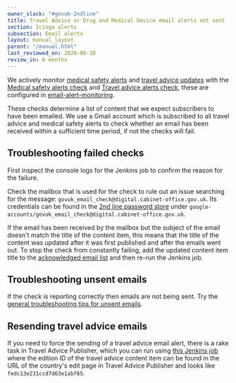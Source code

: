 ```yaml
---
owner_slack: "#govuk-2ndline"
title: Travel Advice or Drug and Medical Device email alerts not sent
section: Icinga alerts
subsection: Email alerts
layout: manual_layout
parent: "/manual.html"
last_reviewed_on: 2020-08-18
review_in: 6 months
---
```


We actively monitor [medical safety alerts][] and [travel advice updates][]
with the [Medical safety alerts check][medical safety check] and [Travel advice
alerts check][travel advice check], these are configured in
[email-alert-monitoring][].

These checks determine a list of content that we expect subscribers to have
been emailed. We use a Gmail account which is subscribed to all travel advice
and medical safety alerts to check whether an email has been received within a
sufficient time period, if not the checks will fail.

## Troubleshooting failed checks

First inspect the console logs for the Jenkins job to confirm the reason for the
failure.

Check the mailbox that is used for the check to rule out an issue searching for
the message: `govuk_email_check@digital.cabinet-office.gov.uk`. Its credentials
can be found in the [2nd line password store][] under
`google-accounts/govuk_email_check@digital.cabinet-office.gov.uk`.

If the email has been received by the mailbox but the subject of the email
doesn't match the title of the content item, this means that the title of the
content was updated after it was first published and after the emails went out.
To stop the check from constantly failing, add the updated content item title
to the [acknowledged email list][] and then re-run the Jenkins job.

## Troubleshooting unsent emails

If the check is reporting correctly then emails are not being sent. Try the
[general troubleshooting tips for unsent emails][troubleshooting].

## Resending travel advice emails

If you need to force the sending of a travel advice email alert, there
is a rake task in Travel Advice Publisher, which you can run using
[this Jenkins job][resend travel advice job] where the edition ID of the
travel advice content item can be found in the URL of the country's edit
page in Travel Advice Publisher and looks like `fedc13e231ccd7d63e1abf65`.

[2nd line password store]: https://github.com/alphagov/govuk-secrets/tree/master/pass/2ndline
[acknowledged email list]: https://github.com/alphagov/email-alert-monitoring/blob/master/lib/email_verifier.rb#L6-L14
[medical safety check]: https://deploy.blue.production.govuk.digital/job/medical-safety-email-alert-check/
[medical safety alerts]: https://www.gov.uk/drug-device-alerts
[email-alert-monitoring]: https://github.com/alphagov/email-alert-monitoring
[resend travel advice job]: https://deploy.staging.publishing.service.gov.uk/job/run-rake-task/parambuild/?TARGET_APPLICATION=travel-advice-publisher&MACHINE_CLASS=backend&RAKE_TASK=email_alerts:trigger%5BPUT_EDITION_ID_HERE%5D
[travel advice check]: https://deploy.blue.production.govuk.digital/job/travel-advice-email-alert-check/
[travel advice updates]: https://www.gov.uk/foreign-travel-advice
[troubleshooting]: /manual/email-troubleshooting.html
